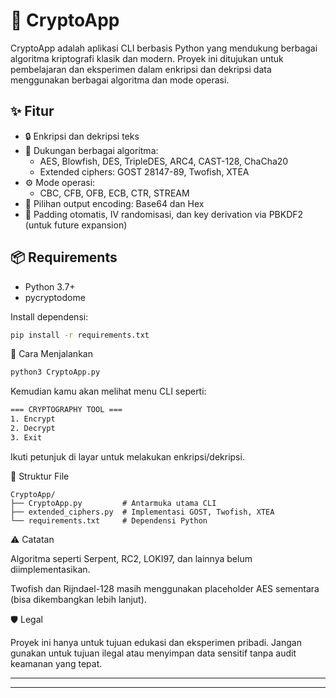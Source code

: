 # 🔐 CryptoApp

CryptoApp adalah aplikasi CLI berbasis Python yang mendukung berbagai algoritma kriptografi klasik dan modern. Proyek ini ditujukan untuk pembelajaran dan eksperimen dalam enkripsi dan dekripsi data menggunakan berbagai algoritma dan mode operasi.

## ✨ Fitur

- 🔒 Enkripsi dan dekripsi teks
- 🔄 Dukungan berbagai algoritma:
  - AES, Blowfish, DES, TripleDES, ARC4, CAST-128, ChaCha20
  - Extended ciphers: GOST 28147-89, Twofish, XTEA
- ⚙️ Mode operasi:
  - CBC, CFB, OFB, ECB, CTR, STREAM
- 🧩 Pilihan output encoding: Base64 dan Hex
- 🧪 Padding otomatis, IV randomisasi, dan key derivation via PBKDF2 (untuk future expansion)

## 📦 Requirements

- Python 3.7+
- pycryptodome

Install dependensi:

```bash
pip install -r requirements.txt
```
🚀 Cara Menjalankan
```bash
python3 CryptoApp.py
```
Kemudian kamu akan melihat menu CLI seperti:
```bash
=== CRYPTOGRAPHY TOOL ===
1. Encrypt
2. Decrypt
3. Exit
```
Ikuti petunjuk di layar untuk melakukan enkripsi/dekripsi.

📁 Struktur File
```
CryptoApp/
├── CryptoApp.py         # Antarmuka utama CLI
├── extended_ciphers.py  # Implementasi GOST, Twofish, XTEA
└── requirements.txt     # Dependensi Python
```
⚠️ Catatan

Algoritma seperti Serpent, RC2, LOKI97, dan lainnya belum diimplementasikan.

Twofish dan Rijndael-128 masih menggunakan placeholder AES sementara (bisa dikembangkan lebih lanjut).


🛡️ Legal

Proyek ini hanya untuk tujuan edukasi dan eksperimen pribadi. Jangan gunakan untuk tujuan ilegal atau menyimpan data sensitif tanpa audit keamanan yang tepat.


---

---
